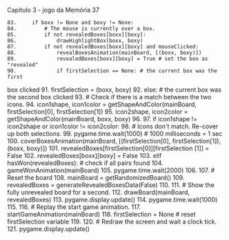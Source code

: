 Capítulo 3 - jogo da Memória 37

    83.     if boxx != None and boxy != None:
    84.         # The mouse is currently over a box.
    85.         if not revealedBoxes[boxx][boxy]:
    86.             drawHighlightBox(boxx, boxy)
    87.         if not revealedBoxes[boxx][boxy] and mouseClicked:
    88.             revealBoxesAnimation(mainBoard, [(boxx, boxy)])
    89.             revealedBoxes[boxx][boxy] = True # set the box as "revealed"
    90.             if firstSelection == None: # the current box was the first
box clicked
    91.                 firstSelection = (boxx, boxy)
    92.             else: # the current box was the second box clicked
    93.                 # Check if there is a match between the two icons.
    94.                 icon1shape, icon1color = getShapeAndColor(mainBoard,
firstSelection[0], firstSelection[1])
    95.                 icon2shape, icon2color = getShapeAndColor(mainBoard,
boxx, boxy)
    96.
    97.                 if icon1shape != icon2shape or icon1color !=
icon2color:
    98.                     # Icons don't match. Re-cover up both selections.
    99.                     pygame.time.wait(1000) # 1000 milliseconds = 1 sec
    100.                    coverBoxesAnimation(mainBoard,
[(firstSelection[0], firstSelection[1]), (boxx, boxy)])
    101.                    revealedBoxes[firstSelection[0]][firstSelection
[1]] = False
    102.                    revealedBoxes[boxx][boxy] = False
    103.                elif hasWon(revealedBoxes): # check if all pairs found
    104.                    gameWonAnimation(mainBoard)
    105.                    pygame.time.wait(2000)
    106. 
    107.                    # Reset the board
    108.                    mainBoard = getRandomizedBoard()
    109.                    revealedBoxes = generateRevealedBoxesData(False)
    110. 
    111.                    # Show the fully unrevealed board for a second.
    112.                    drawBoard(mainBoard, revealedBoxes)
    113.                    pygame.display.update()
    114.                    pygame.time.wait(1000)
    115. 
    116.                    # Replay the start game animation.
    117.                    startGameAnimation(mainBoard)
    118.                firstSelection = None # reset firstSelection variable
    119. 
    120.    # Redraw the screen and wait a clock tick.
    121.    pygame.display.update()


